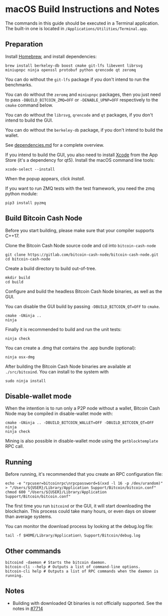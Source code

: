 macOS Build Instructions and Notes
====================================

The commands in this guide should be executed in a Terminal application.
The built-in one is located in `/Applications/Utilities/Terminal.app`.

Preparation
-----------

Install [Homebrew](https://brew.sh), and install dependencies:

```
brew install berkeley-db boost cmake git-lfs libevent librsvg miniupnpc ninja openssl protobuf python qrencode qt zeromq
```

You can do without the `git-lfs` package if you don't intend to run the
benchmarks.

You can do without the `zeromq` and `miniupnpc` packages, then you
just need to pass `-DBUILD_BITCOIN_ZMQ=OFF` or `-DENABLE_UPNP=OFF`
respectively to the `cmake` command below.

You can do without the `librsvg`, `qrencode` and `qt` packages, if you don't
intend to build the GUI.

You can do without the `berkeley-db` package, if you don't intend to build
the wallet.

See [dependencies.md](dependencies.md) for a complete overview.

If you intend to build the GUI, you also need to install
[Xcode](https://apps.apple.com/us/app/xcode/id497799835) from the App
Store (it's a dependency for qt5). Install the macOS command line tools:

```
xcode-select --install
```

When the popup appears, click *Install*.

If you want to run ZMQ tests with the test framework, you need the zmq python module:

    pip3 install pyzmq

Build Bitcoin Cash Node
------------------------

Before you start building, please make sure that your compiler supports C++17.

Clone the Bitcoin Cash Node source code and cd into `bitcoin-cash-node`

```
git clone https://gitlab.com/bitcoin-cash-node/bitcoin-cash-node.git
cd bitcoin-cash-node
```

Create a build directory to build out-of-tree.

```
mkdir build
cd build
```

Configure and build the headless Bitcoin Cash Node binaries, as well as the GUI.

You can disable the GUI build by passing `-DBUILD_BITCOIN_QT=OFF` to `cmake`.

```
cmake -GNinja ..
ninja
```

Finally it is recommended to build and run the unit tests:

```
ninja check
```

You can create a .dmg that contains the .app bundle (optional):

```
ninja osx-dmg
```

After building the Bitcoin Cash Node binaries are available
at `./src/bitcoind`. You can install to the system with

```
sudo ninja install
```

Disable-wallet mode
--------------------

When the intention is to run only a P2P node without a wallet, Bitcoin Cash Node
may be compiled in disable-wallet mode with:

```
cmake -GNinja .. -DBUILD_BITCOIN_WALLET=OFF -DBUILD_BITCOIN_QT=OFF
ninja
ninja check
```

Mining is also possible in disable-wallet mode using the `getblocktemplate` RPC call.

Running
-------

Before running, it's recommended that you create an RPC configuration file:

```
echo -e "rpcuser=bitcoinrpc\nrpcpassword=$(xxd -l 16 -p /dev/urandom)" > "/Users/${USER}/Library/Application Support/Bitcoin/bitcoin.conf"
chmod 600 "/Users/${USER}/Library/Application Support/Bitcoin/bitcoin.conf"
```

The first time you run `bitcoind` or the GUI, it will start downloading the blockchain.
This process could take many hours, or even days on slower than average systems.

You can monitor the download process by looking at the debug.log file:

```
tail -f $HOME/Library/Application\ Support/Bitcoin/debug.log
```

Other commands
--------------

```
bitcoind -daemon # Starts the bitcoin daemon.
bitcoin-cli --help # Outputs a list of command-line options.
bitcoin-cli help # Outputs a list of RPC commands when the daemon is running.
```

Notes
-----

* Building with downloaded Qt binaries is not officially supported. See the
  notes in [#7714](https://github.com/bitcoin/bitcoin/issues/7714)
